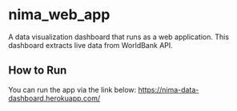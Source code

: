 # nima_web_app
A data visualization dashboard that runs as a web application. This dashboard extracts live data from WorldBank API.

## How to Run
You can run the app via the link below:
https://nima-data-dashboard.herokuapp.com/
